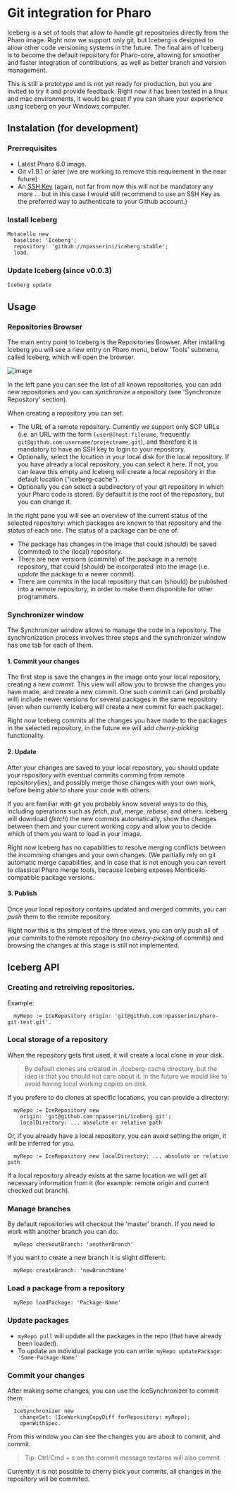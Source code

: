 # Git integration for Pharo
Iceberg is a set of tools that allow to handle git repositories directly from the Pharo image. Right now we support only git, but Iceberg is designed to allow other code versioning systems in the future. The final aim of Iceberg is to become the default repository for Pharo-core, allowing for smoother and faster integration of contributions, as well as better branch and version management.

This is still a prototype and is not yet ready for production, but you are invited to try it and provide feedback. Right now it has been tested in a linux and mac environments, it would be great if you can share your experience using Iceberg on your Windows computer.

## Instalation (for development)
### Prerrequisites
- Latest Pharo 6.0 image.
- Git v1.9.1 or later (we are working to remove this requirement in the near future)
- An [SSH Key](https://help.github.com/articles/generating-an-ssh-key/) (again, not far from now this will not be mandatory any more ... but in this case I would still recommend to use an SSH Key as the preferred way to authenticate to your Github account.)

### Install Iceberg
```
Metacello new
  baseline: 'Iceberg';
  repository: 'github://npasserini/iceberg:stable';
  load.
```

### Update Iceberg (since v0.0.3)
```
Iceberg update
```

## Usage
### Repositories Browser
The main entry point to Iceberg is the Repositories Browser. After installing Iceberg you will see a new entry on Pharo menu, below 'Tools' submenu, called Iceberg, which will open the browser.

![image](https://cloud.githubusercontent.com/assets/4633913/16365789/ac446d00-3c0a-11e6-83e0-976b00cbc0fb.png)

In the left pane you can see the list of all known repositories, you can add new repositories and you can *synchronize* a repository (see 'Synchronize Repository' section).

When creating a repository you can set:
- The URL of a remote repository. Currently we support only SCP URLs (i.e. an URL with the form `[user@]host:filename`, frequently `git@github.com:username/projectname.git`), and therefore it is mandatory to have an SSH key to login to your repository.
- Optionally, select the location in your local disk for the local repository. If you have already a local repository, you can select it here. If not, you can leave this empty and Iceberg will create a local repository in the default location ("iceberg-cache").
- Optionally you can select a subdirectory of your git repository in which your Pharo code is stored. By default it is the root of the repository, but you can change it.

In the right pane you will see an overview of the current status of the selected repository: which packages are known to that repository and the status of each one. The status of a package can be one of:
- The package has changes in the image that could (should) be saved (commited) to the (local) repository.
- There are new versions (commits) of the package in a remote repository, that could (should) be incorporated into the image (i.e. *update* the package to a newer commit).
- There are commits in the local repository that can (should) be published into a remote repository, in order to make them disponible for other programmers.

### Synchronizer window
The Synchronizer window allows to manage the code in a repository. The synchronization process involves three steps and the synchronizer window has one tab for each of them.

#### 1. Commit your changes
The first step is save the changes in the image onto your local repository, creating a new *commit*. This view will allow you to browse the changes you have made, and create a new commit. One such commit can (and probably will) include newer versions for several packages in the same repository (even when currently Iceberg will create a new commit for each package).

Right now Iceberg commits all the changes you have made to the packages in the selected repository, in the future we will add *cherry-picking* functionality.

#### 2. Update
After your changes are saved to your local repository, you should update your repository with eventual commits comming from remote repository(ies), and possibly merge those changes with your own work, before being able to share your code with others.

If you are familiar with git you probably know several ways to do this, including operations such as *fetch*, *pull*, *merge*, *rebase*, and others. Iceberg will download (*fetch*) the new commits automatically, show the changes between them and your current working copy and allow you to decide which of them you want to load in your image.

Right now Iceberg has no capabilities to resolve merging conflicts between the incomming changes and your own changes. (We partially rely on git automatic merge capabilities, and in case that is not enough you can revert to classical Pharo merge tools, because Iceberg exposes Monticello-compatible package versions.

#### 3. Publish
Once your local repository contains updated and merged commits, you can *push* them to the remote repository.

Right now this is ths simplest of the three views, you can only push all of your commits to the remote repository (no *cherry-picking* of commits) and browsing the changes at this stage is still not implemented.

## Iceberg API
### Creating and retreiving repositories.
Example:
```
  myRepo := IceRepository origin: 'git@github.com:npasserini/pharo-git-test.git'.
```

### Local storage of a repository
When the repository gets first used, it will create a local clone in your disk.
> By default clones are created in ./iceberg-cache directory, but the idea is that you should not care about it.
> In the future we would like to avoid having local working copies on disk.

If you prefere to do clones at specific locations, you can provide a directory:
```
  myRepo := IceRepository new
    origin: 'git@github.com:npasserini/iceberg.git';
    localDirectory: ... absolute or relative path
```

Or, if you already have a local repository, you can avoid setting the origin, it will be inferred for you.
```
  myRepo := IceRepository new localDirectory: ... absolute or relative path
```

If a local repository already exists at the same location we will get all necessary information from it (for example: remote origin and current checked out branch).

### Manage branches
By default repositories will checkout the 'master' branch. If you need to work with another branch you can do:
```
  myRepo checkoutBranch: 'anotherBranch'
```

If you want to create a new branch it is slight different:
```
  myRepo createBranch: 'newBranchName'
```

### Load a package from a repository
```
  myRepo loadPackage: 'Package-Name'
```

### Update packages
- `myRepo pull` will update all the packages in the repo (that have already been loaded).
- To update an individual package you can write: `myRepo updatePackage: 'Some-Package-Name'`

### Commit your changes
After making some changes, you can use the IceSynchronizer to commit them:
```
  IceSynchronizer new
    changeSet: (IceWorkingCopyDiff forRepository: myRepo);
    openWithSpec.
```

From this window you can see the changes you are about to commit, and commit.
> Tip: Ctrl/Cmd + s on the commit message textarea will also commit.

Currently it is not possible to cherry pick your commits, all changes in the
repository will be commited.
